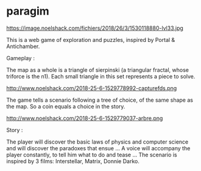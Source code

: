 # paragim
https://image.noelshack.com/fichiers/2018/26/3/1530118880-lvl33.jpg

This is a web game of exploration and puzzles, inspired by Portal & Antichamber.





Gameplay :


The map as a whole is a triangle of sierpinski (a triangular fractal, whose triforce is the n1).
Each small triangle in this set represents a piece to solve.

http://www.noelshack.com/2018-25-6-1529778992-capturefds.png
 

The game tells a scenario following a tree of choice, of the same shape as the map. So a coin equals a choice in the story.


http://www.noelshack.com/2018-25-6-1529779037-arbre.png





Story :


The player will discover the basic laws of physics and computer science and will discover the paradoxes that ensue ... A voice will accompany the player constantly, to tell him what to do and tease ... The scenario is inspired by 3 films: Interstellar, Matrix, Donnie Darko.
